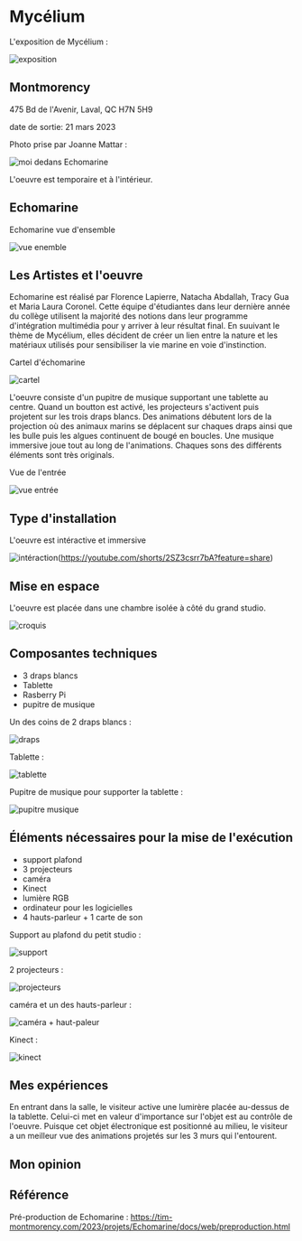 # Mycélium
L'exposition de Mycélium :

![exposition](https://user-images.githubusercontent.com/112190488/230652045-a6b2855f-b86b-487b-9ce7-13511f2e25fe.png)

## Montmorency

475 Bd de l'Avenir, Laval, QC H7N 5H9

date de sortie: 21 mars 2023

Photo prise par Joanne Mattar :

![moi dedans Echomarine](https://user-images.githubusercontent.com/112190488/230652700-24644a27-788e-440e-a012-bfd1d94ec58d.png)

L'oeuvre est temporaire et à l'intérieur.

## Echomarine
Echomarine vue d'ensemble

![vue enemble](https://user-images.githubusercontent.com/112190488/230653230-19158ec8-e36b-4a6b-81c6-b8602c051223.png)

## Les Artistes et l'oeuvre
 
Echomarine est réalisé par Florence Lapierre, Natacha Abdallah, Tracy Gua et Maria Laura Coronel. Cette équipe d'étudiantes dans leur dernière année du collège utilisent la majorité des notions dans leur programme d'intégration multimédia pour y arriver à leur résultat final. En suuivant le thème de Mycélium, elles décident de créer un lien entre la nature et les matériaux utilisés pour sensibiliser la vie marine en voie d'instinction.

Cartel d'échomarine

![cartel](https://user-images.githubusercontent.com/112190488/230653957-a940de3b-2320-4a04-8bf4-867676a322ac.png)

L'oeuvre consiste d'un pupitre de musique supportant une tablette au centre. Quand un boutton est activé, les projecteurs s'activent puis projetent sur les trois draps blancs. Des animations débutent lors de la projection où des animaux marins se déplacent sur chaques draps ainsi que les bulle puis les algues continuent de bougé en boucles. Une musique immersive joue tout au long de l'animations. Chaques sons des différents éléments sont très originals.

Vue de l'entrée

![vue entrée](https://user-images.githubusercontent.com/112190488/230654034-fcf76bb1-3ad1-4c02-870a-ddeb5d8825f6.png)

## Type d'installation

L'oeuvre est intéractive et immersive

![intéraction](https://user-images.githubusercontent.com/112190488/230658007-13e20748-9f21-4626-b62a-821158b64f98.png)(https://youtube.com/shorts/2SZ3csrr7bA?feature=share)

## Mise en espace

L'oeuvre est placée dans une chambre isolée à côté du grand studio.

![croquis](https://user-images.githubusercontent.com/112190488/230660444-bfc50e2c-1d4f-402a-8fb2-f1c89fd9f313.png)

## Composantes techniques

- 3 draps blancs
- Tablette
- Rasberry Pi
- pupitre de musique

Un des coins de 2 draps blancs :

![draps](https://user-images.githubusercontent.com/112190488/230662500-4f3e25bc-3695-492e-8ad8-f2d5104b9a68.png)

Tablette :

![tablette](https://user-images.githubusercontent.com/112190488/230663059-81a9e6a5-2b98-4601-9a85-13382bd51345.png)

Pupitre de musique pour supporter la tablette :

![pupitre musique](https://user-images.githubusercontent.com/112190488/230663351-b5b1edd3-968f-4b0b-b50e-faea54d52739.png)

## Éléments nécessaires pour la mise de l'exécution

- support plafond
- 3 projecteurs
- caméra
- Kinect
- lumière RGB
- ordinateur pour les logicielles
- 4 hauts-parleur + 1 carte de son

Support au plafond du petit studio :

![support](https://user-images.githubusercontent.com/112190488/230662917-95e2118b-6f44-437c-a708-1c7524b65569.png)

2 projecteurs :

![projecteurs](https://user-images.githubusercontent.com/112190488/230662786-7547bbc2-e8dc-4b42-9ae9-2e75e990b00b.png)

caméra et un des hauts-parleur :

![caméra + haut-paleur](https://user-images.githubusercontent.com/112190488/230662342-cdb3b153-0efd-4118-a06c-a7da4ac684a8.png)

Kinect :

![kinect](https://user-images.githubusercontent.com/112190488/230662711-b52a973c-f635-41ff-b4c2-6f3cd5e7d0b2.png)

## Mes expériences

En entrant dans la salle, le visiteur active une lumirère placée au-dessus de la tablette. Celui-ci met en valeur d'importance sur l'objet est au contrôle de l'oeuvre. Puisque cet objet électronique est positionné au milieu, le visiteur a un meilleur vue des animations projetés sur les 3 murs qui l'entourent.

## Mon opinion

## Référence

Pré-production de Echomarine : https://tim-montmorency.com/2023/projets/Echomarine/docs/web/preproduction.html 
